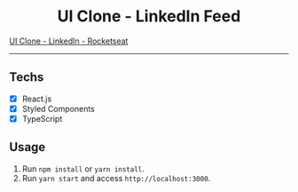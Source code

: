 <h1 align="center">
UI Clone - LinkedIn Feed
</h1>

<a href="https://www.youtube.com/watch?v=-ZV-_7vNRGw"> UI Clone - LinkedIn - Rocketseat </a> 

<hr>

## Techs

- [x] React.js
- [x] Styled Components
- [x] TypeScript

## Usage

1. Run `npm install` or `yarn install`.<br />
2. Run `yarn start` and access `http://localhost:3000`.
